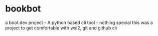 # bookbot
a boot.dev project - A python based cli tool - nothing special
this was a project to get comfortable with wsl2, git and github cli
